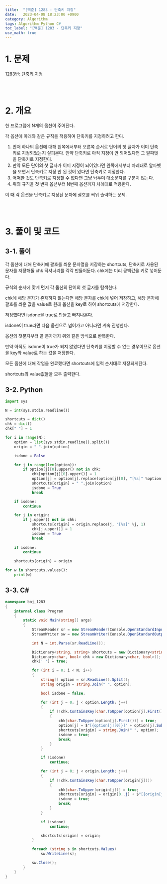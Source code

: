 ```yaml
---
title:  "[백준] 1283 - 단축키 지정"
date:   2023-04-08 18:23:00 +0900
category: Algorithm
tags: Algorithm Python C#
toc_label: "[백준] 1283 - 단축키 지정"
use_math: true
---
```


# 1. 문제
[1283번: 단축키 지정](https://www.acmicpc.net/problem/1283)


<br/>
<br/>

# 2. 개요
한 프로그램에 N개의 옵션이 주어진다.

각 옵션에 아래와 같은 규칙을 적용하여 단축키를 지정하려고 한다.

1. 먼저 하나의 옵션에 대해 왼쪽에서부터 오른쪽 순서로 단어의 첫 글자가 이미 단축키로 지정되었는지 살펴본다. 만약 단축키로 아직 지정이 안 되어있다면 그 알파벳을 단축키로 지정한다.
2. 만약 모든 단어의 첫 글자가 이미 지정이 되어있다면 왼쪽에서부터 차례대로 알파벳을 보면서 단축키로 지정 안 된 것이 있다면 단축키로 지정한다.
3. 어떠한 것도 단축키로 지정할 수 없다면 그냥 놔두며 대소문자를 구분치 않는다.
4. 위의 규칙을 첫 번째 옵션부터 N번째 옵션까지 차례대로 적용한다.

이 때 각 옵션을 단축키로 지정된 문자에 괄호를 씌워 출력하는 문제.

<br/>
<br/>

# 3. 풀이 및 코드
## 3-1. 풀이
각 옵션에 대해 단축키에 괄호를 씌운 문자열을 저장하는 shortcuts, 단축키로 사용된 문자를 저장해둘 chk 딕셔너리를 각각 만들어둔다. chk에는 미리 공백값을 키로 넣어둔다.

규칙의 순서에 맞게 먼저 각 옵션의 단어의 첫 글자를 탐색한다.

chk에 해당 문자가 존재하지 않는다면 해당 문자를 chk에 넣어 저장하고, 해당 문자에 괄호를 씌운 값을 value로 원래 옵션을 key로 하여 shortcuts에 저장한다.

저장했다면 isdone을 true로 만들고 빠져나온다.

isdone이 true라면 다음 옵션으로 넘어가고 아니라면 계속 진행한다.

옵션의 첫문자부터 끝 문자까지 위와 같은 방식으로 반복한다.

만약 아직도 isdone이 true가 되지 않았다면 단축키를 지정할 수 없는 경우이므로 옵션을 key와 value로 하는 값을 저장한다.

모든 옵션에 대해 작업을 완료했다면 shortcuts에 입력 순서대로 저장되게된다.

shortcuts의 value값들을 모두 출력한다.

## 3-2. Python

```python
import sys

N = int(sys.stdin.readline())

shortcuts = dict()
chk = dict()
chk[" "] = 1

for i in range(N):
    option = list(sys.stdin.readline().split())
    origin = " ".join(option)

    isdone = False

    for j in range(len(option)):
        if option[j][0].upper() not in chk:
            chk[option[j][0].upper()] = 1
            option[j] = option[j].replace(option[j][0], "[%s]" %option[j][0], 1)
            shortcuts[origin] = " ".join(option)
            isdone = True
            break

    if isdone:
        continue

    for j in origin:
        if j.upper() not in chk:
            shortcuts[origin] = origin.replace(j, "[%s]" %j, 1)
            chk[j.upper()] = 1
            isdone = True
            break
    
    if isdone:
        continue

    shortcuts[origin] = origin

for w in shortcuts.values():
    print(w)
```

## 3-3. C#

```csharp
namespace boj_1283
{
    internal class Program
    {
        static void Main(string[] args)
        {
            StreamReader sr = new StreamReader(Console.OpenStandardInput());
            StreamWriter sw = new StreamWriter(Console.OpenStandardOutput());

            int N = int.Parse(sr.ReadLine());

            Dictionary<string, string> shortcuts = new Dictionary<string, string>();
            Dictionary<char, bool> chk = new Dictionary<char, bool>();
            chk[' '] = true;

            for (int i = 0; i < N; i++)
            {
                string[] option = sr.ReadLine().Split();
                string origin = string.Join(" ", option);

                bool isdone = false;

                for (int j = 0; j < option.Length; j++)
                {
                    if (!chk.ContainsKey(char.ToUpper(option[j].First())))
                    {
                        chk[char.ToUpper(option[j].First())] = true;
                        option[j] = $"[{option[j][0]}]" + option[j].Substring(1);
                        shortcuts[origin] = string.Join(" ", option);
                        isdone = true;
                        break;
                    }
                }

                if (isdone)
                    continue;

                for (int j = 0; j < origin.Length; j++)
                {
                    if (!chk.ContainsKey(char.ToUpper(origin[j])))
                    {
                        chk[char.ToUpper(origin[j])] = true;
                        shortcuts[origin] = origin[0..j] + $"[{origin[j]}]" + origin[(j + 1)..];
                        isdone = true;
                        break;
                    }
                }

                if (isdone)
                    continue;

                shortcuts[origin] = origin;
            }

            foreach (string s in shortcuts.Values)
                sw.WriteLine(s);

            sw.Close();
        }
    }
}
```